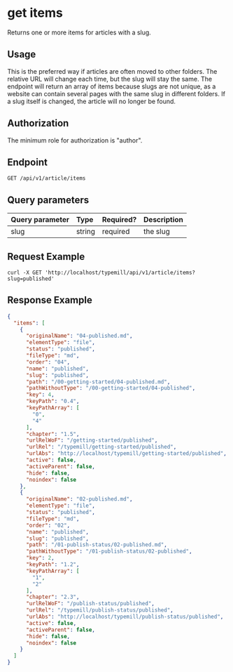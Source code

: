 #  get items

Returns one or more items for articles with a slug.

## Usage

This is the preferred way if articles are often moved to other folders. The relative URL will change each time, but the slug will stay the same. The endpoint will return an array of items because slugs are not unique, as a website can contain several pages with the same slug in different folders. If a slug itself is changed, the article will no longer be found.

## Authorization

The minimum role for authorization is "author".

## Endpoint

```http
GET /api/v1/article/items
```

## Query parameters

| Query parameter | Type   | Required? | Description   |
|:----------------|:-------|:----------|:--------------|
| slug            | string | required  | the slug       |

## Request Example

```curl
curl -X GET 'http://localhost/typemill/api/v1/article/items?slug=published'
```

## Response Example

```json
{
  "items": [
    {
      "originalName": "04-published.md",
      "elementType": "file",
      "status": "published",
      "fileType": "md",
      "order": "04",
      "name": "published",
      "slug": "published",
      "path": "/00-getting-started/04-published.md",
      "pathWithoutType": "/00-getting-started/04-published",
      "key": 4,
      "keyPath": "0.4",
      "keyPathArray": [
        "0",
        "4"
      ],
      "chapter": "1.5",
      "urlRelWoF": "/getting-started/published",
      "urlRel": "/typemill/getting-started/published",
      "urlAbs": "http://localhost/typemill/getting-started/published",
      "active": false,
      "activeParent": false,
      "hide": false,
      "noindex": false
    },
    {
      "originalName": "02-published.md",
      "elementType": "file",
      "status": "published",
      "fileType": "md",
      "order": "02",
      "name": "published",
      "slug": "published",
      "path": "/01-publish-status/02-published.md",
      "pathWithoutType": "/01-publish-status/02-published",
      "key": 2,
      "keyPath": "1.2",
      "keyPathArray": [
        "1",
        "2"
      ],
      "chapter": "2.3",
      "urlRelWoF": "/publish-status/published",
      "urlRel": "/typemill/publish-status/published",
      "urlAbs": "http://localhost/typemill/publish-status/published",
      "active": false,
      "activeParent": false,
      "hide": false,
      "noindex": false
    }
  ]
}
```

